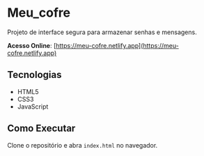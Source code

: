 # Meu_cofre

Projeto de interface segura para armazenar senhas e mensagens.

**Acesso Online**: [https://meu-cofre.netlify.app](https://meu-cofre.netlify.app)

## Tecnologias
- HTML5
- CSS3
- JavaScript

## Como Executar
Clone o repositório e abra `index.html` no navegador.
